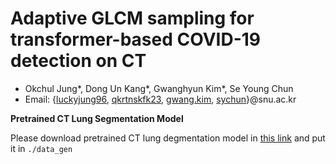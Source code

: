 # Adaptive GLCM sampling for transformer-based COVID-19 detection on CT
- Okchul Jung*, Dong Un Kang*, Gwanghyun Kim*, Se Young Chun
- Email: {[luckyjung96](luckyjung96@snu.ac.kr), [qkrtnskfk23](qkrtnskfk23@snu.ac.kr), [gwang.kim](gwang.kim@snu.ac.kr), [sychun](sychun@snu.ac.kr)}@snu.ac.kr

**Pretrained CT Lung Segmentation Model**

Please download pretrained CT lung degmentation model in [this link](https://drive.google.com/file/d/1_9mazsRtS4rVWTJsdh63WyAzQm1vnR3V/view?usp=sharing) and put it in `./data_gen`

